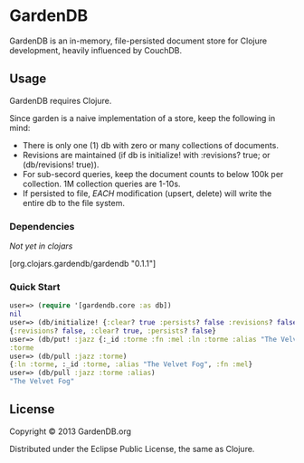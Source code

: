 # GardenDB

GardenDB is an in-memory, file-persisted document store for Clojure development, heavily
influenced by CouchDB.

## Usage

GardenDB requires Clojure.

Since garden is a naive implementation of a store, keep the following in mind:

* There is only one (1) db with zero or many collections of documents.
* Revisions are maintained (if db is initialize! with :revisions? true; or (db/revisions! true)).
* For sub-secord queries, keep the document counts to below 100k per collection. 1M collection queries are 1-10s.
* If persisted to file, *EACH* modification (upsert, delete) will write the entire db to the file system.

### Dependencies

_Not yet in clojars_

[org.clojars.gardendb/gardendb "0.1.1"]

### Quick Start

```clojure
user=> (require '[gardendb.core :as db])
nil
user=> (db/initialize! {:clear? true :persists? false :revisions? false})
{:revisions? false, :clear? true, :persists? false}
user=> (db/put! :jazz {:_id :torme :fn :mel :ln :torme :alias "The Velvet Fog"})
:torme
user=> (db/pull :jazz :torme)
{:ln :torme, :_id :torme, :alias "The Velvet Fog", :fn :mel}
user=> (db/pull :jazz :torme :alias)
"The Velvet Fog"
```

## License

Copyright © 2013 GardenDB.org

Distributed under the Eclipse Public License, the same as Clojure.
